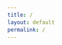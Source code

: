 ```yaml
---
title: /
layout: default
permalink: /
---
```

<style>
.center {
  display: block;
  margin-left: auto;
  margin-right: auto;
  width: 100%;
}
</style>
<script>
  if(/Android|webOS|iPhone|iPad|iPod|BlackBerry|IEMobile|Opera Mini/i.test(navigator.userAgent)){
  // MOBILE

document.write('<div style="white-space: pre; text-align: center;"><div class="center" style="color:red;display:inline;text-align: center;"> Nah G you browsing from a mobile??</div>\n<div class="center" style="color:red;display:inline;text-align: center;">Fuck that, grab a laptop...</div></div>\n')
  
}else{
  // DESKTOP

document.write('<p style="display: flex;align-items: center;justify-content: center;">')
document.write('<img src="https://raw.githubusercontent.com/0x5c4r3/scare.rocks/refs/heads/master/img/glitch1.gif" alt="MickyD3" style="width:40%;height:40%;">')
document.write('<img src="https://github.com/0x5c4r3/0x5c4r3/blob/main/code.gif?raw=true" alt=code style="margin-bottom: 5px;"  width="100"/>')
  
//document.write('<img src="/img/bust.png" alt="MickyD" style="width:10%;height:10%;">')
//document.write('<img src="/img/michelangelo1.gif" alt="MickyD2" style="width:30%;height:30%;">')
document.write('<span style="padding-left: 20px;">This is one line of text with image on the left side</span>')
document.write('</p>')
}
</script>

